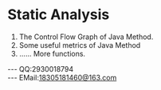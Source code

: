 # Static Analysis
1. The Control Flow Graph of Java Method.
2. Some useful metrics of Java Method
3. ...... More functions.


--- QQ:2930018794<br>
--- EMail:18305181460@163.com
